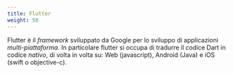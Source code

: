 ```yaml
---
title: Flutter
weight: 50
---
```


Flutter è il *framework* sviluppato da Google per lo sviluppo di
applicazioni *multi-piattaforma*. In particolare flutter si occupa di
tradurre il codice Dart in codice *nativo*, di volta in volta su:
Web (javascript), Android (Java) e iOS (swift o objective-c).
